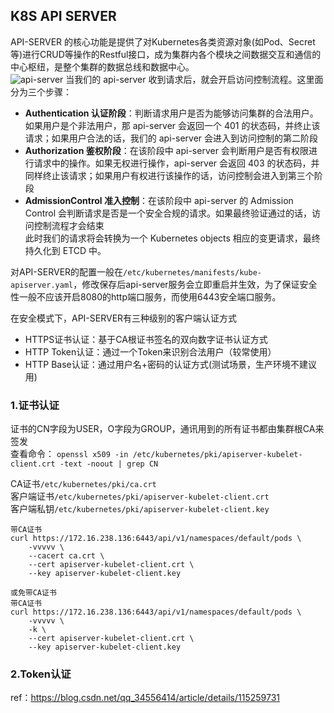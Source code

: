 ## K8S API SERVER
API-SERVER 的核心功能是提供了对Kubernetes各类资源对象(如Pod、Secret等)进行CRUD等操作的Restful接口，成为集群内各个模块之间数据交互和通信的中心枢纽，是整个集群的数据总线和数据中心。  
![api-server](../api-server.png) 
当我们的 api-server 收到请求后，就会开启访问控制流程。这里面分为三个步骤：  

* **Authentication 认证阶段**：判断请求用户是否为能够访问集群的合法用户。如果用户是个非法用户，那 api-server 会返回一个 401 的状态码，并终止该请求；如果用户合法的话，我们的 api-server 会进入到访问控制的第二阶段 
* **Authorization 鉴权阶段**：在该阶段中 api-server 会判断用户是否有权限进行请求中的操作。如果无权进行操作，api-server 会返回 403 的状态码，并同样终止该请求；如果用户有权进行该操作的话，访问控制会进入到第三个阶段
* **AdmissionControl 准入控制**：在该阶段中 api-server 的 Admission Control 会判断请求是否是一个安全合规的请求。如果最终验证通过的话，访问控制流程才会结束  
此时我们的请求将会转换为一个 Kubernetes objects 相应的变更请求，最终持久化到 ETCD 中。 

对API-SERVER的配置一般在`/etc/kubernetes/manifests/kube-apiserver.yaml`，修改保存后api-server服务会立即重启并生效，为了保证安全性一般不应该开启8080的http端口服务，而使用6443安全端口服务。  

在安全模式下，API-SERVER有三种级别的客户端认证方式
* HTTPS证书认证：基于CA根证书签名的双向数字证书认证方式
* HTTP Token认证：通过一个Token来识别合法用户（较常使用）
* HTTP Base认证：通过用户名+密码的认证方式(测试场景，生产环境不建议用)

### 1.证书认证
证书的CN字段为USER，O字段为GROUP，通讯用到的所有证书都由集群根CA来签发  
查看命令：
```openssl x509 -in /etc/kubernetes/pki/apiserver-kubelet-client.crt -text -noout | grep CN```  

CA证书`/etc/kubernetes/pki/ca.crt`  
客户端证书`/etc/kubernetes/pki/apiserver-kubelet-client.crt`  
客户端私钥`/etc/kubernetes/pki/apiserver-kubelet-client.key`  

```
带CA证书
curl https://172.16.238.136:6443/api/v1/namespaces/default/pods \
    -vvvvv \
    --cacert ca.crt \
    --cert apiserver-kubelet-client.crt \
    --key apiserver-kubelet-client.key 

或免带CA证书
带CA证书
curl https://172.16.238.136:6443/api/v1/namespaces/default/pods \
    -vvvvv \
    -k \
    --cert apiserver-kubelet-client.crt \
    --key apiserver-kubelet-client.key 
```

### 2.Token认证

ref：https://blog.csdn.net/qq_34556414/article/details/115259731

